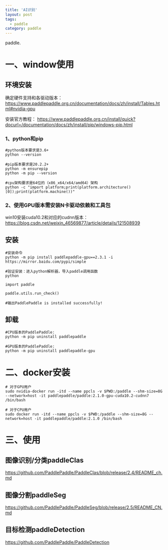 ```yaml
---
title: 'AI识别'
layout: post
tags:
  - paddle
category: paddle
---
```

paddle.

<!--more-->

# 一、window使用

## 环境安装

确定硬件支持和各驱动版本：
https://www.paddlepaddle.org.cn/documentation/docs/zh/install/Tables.html#nvidia-gpu

安装官方教程：
https://www.paddlepaddle.org.cn/install/quick?docurl=/documentation/docs/zh/install/pip/windows-pip.html

### 1、python和pip
```
#python版本要求是3.6+
python --version

#pip版本要求是20.2.2+
python -m ensurepip
python -m pip --version

#cpu架构要求是64位的（x86_x64/x64/amd64）架构
python -c "import platform;print(platform.architecture()[0]);print(platform.machine())"
```


### 2、使用GPU版本需安装N卡驱动依赖和工具包
win10安装cuda10.2和对应的cudnn版本：
https://blog.csdn.net/weixin_46569877/article/details/121508939

## 安装
```
#安装命令
python -m pip install paddlepaddle-gpu==2.3.1 -i https://mirror.baidu.com/pypi/simple

#验证安装：进入python解析器，导入paddle调用函数
python

import paddle

paddle.utils.run_check()

#输出PaddlePaddle is installed successfully!
```

## 卸载

```
#CPU版本的PaddlePaddle: 
python -m pip uninstall paddlepaddle

#GPU版本的PaddlePaddle: 
python -m pip uninstall paddlepaddle-gpu

```

# 二、docker安装

```shell
# 对于GPU用户
sudo nvidia-docker run -itd --name ppcls -v $PWD:/paddle --shm-size=8G --network=host -it paddlepaddle/paddle:2.1.0-gpu-cuda10.2-cudnn7 /bin/bash

# 对于CPU用户
sudo docker run -itd --name ppcls -v $PWD:/paddle --shm-size=8G --network=host -it paddlepaddle/paddle:2.1.0 /bin/bash

```

# 三、使用
## 图像识别/分类paddleClas

https://github.com/PaddlePaddle/PaddleClas/blob/release/2.4/README_ch.md

## 图像分割paddleSeg

https://github.com/PaddlePaddle/PaddleSeg/blob/release/2.5/README_CN.md

## 目标检测paddleDetection

https://github.com/PaddlePaddle/PaddleDetection

